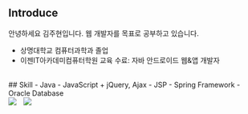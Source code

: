 ## Introduce
안녕하세요 김주현입니다. 웹 개발자를 목표로 공부하고 있습니다.
<br>
- 상명대학교 컴퓨터과학과 졸업
- 이젠IT아카데미컴퓨터학원 교육 수료: 자바 안드로이드 웹&앱 개발자<br>
<br>
## Skill
- Java
- JavaScript + jQuery, Ajax
- JSP
- Spring Framework
- Oracle Database
<br>
<div>
  <img src="https://img.shields.io/github/followers/201511094?style=social">
  <a href="https://github.com/201511094/java_webapp">
    <img src="http://img.shields.io/badge/-Tech%20Blog-655ced?style=flat&logo=github&link=https://github.com/201511094/java_webapp" 
         style="height : auto; margin-left : 10px; margin-right : 10px;"/>
  </a>
</div>
